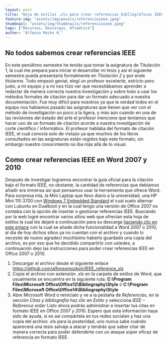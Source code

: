 ```yaml
---
layout: post
title: "Hoja de estilos .xls para crear referencias bibliográficas IEEE en Office 2007 y 2010"
feature-img: "assets/img/pexels/referenciaieee.jpeg"
thumbnail: "assets/img/thumbnails/referenciaieee.jpeg"
tags: ["Recursos, Descargas, Ofimática"]
author: "Alfonso Mozko H."
---
```

## No todos sabemos crear referencias IEEE
En este penúltimo semestre he tenido que tomar la asignatura de *Titulación 1*, la cual me prepara para iniciar el desarrollar mi tesis y así el siguiente semestre pueda presentarla formalmente en *Titulación 2* y por ende titularme. Todo empezó genial, elegí un profesor excelente, estricto pero justo, a mi equipo y a mí nos hizo ver que necesitábamos aprender a redactar de manera correcta nuestra investigación y sobre todo a usar los métodos formales de citación para dar un formato adecuado a nuestra documentación.
 Fue muy difícil para nosotros ya que la verdad todos en el equipo nos habíamos pasado las asignaturas que tienen que ver con el método de investigación un poco a la ligera, y más aún cuando en una de las revisiones del estado del arte el profesor menciono que teníamos que hacer uso de un formato de citación acorde a nuestra investigación de corte científico / informático.
El profesor hablaba del formato de citación IEEE, el cual conocía solo de vistazo ya que muchos de los libros consultados en las asignaturas están regidos bajo este formato, sin embargo nuestro conocimiento no iba más allá de lo visual.
## Como crear referencias IEEE en Word 2007 y 2010
Después de investigar logramos encontrar la guía oficial para la citación bajo el formato IEEE, no obstante, la cantidad de referencias que debíamos añadir era inmensa así que pensamos usar la herramienta que ofrece Word.  Para sorpresa mía, la Mini Laptop que llevo diario a la universidad, una HP Mini 110 3700 con [Windows 7 Embedded Standard](https://es.wikipedia.org/wiki/Windows_7_Embedded_Standard) el cual suelo alternar con Lubuntu en Dualboot y en la cual tengo una versión de Office 2007 no contaba con la opción de insertar o gestionar referencias IEEE.
Buscando por la web logré encontrar varios sitios web que ofrecían esta hoja de estilos la cual les dejaré a continuación para su descarga [haciendo clic en este enlace]( https://github.com/alfonsomozkoh/IEEE_reference_xls) con la cual se añade dicha funcionalidad a Word 2007 o 2010, al día de hoy dichos sitios ya no cuentan con el archivo y cuando lo necesite de nuevo agradecí muchísimo haberlo guardado una copia del archivo, es por eso que he decidido compartirlo con ustedes, a continuación dejo las instrucciones para poder crear referencias IEEE en Office 2007 o 2010.
1. Descargar el archivo desde el siguiente enlace <https://github.com/alfonsomozkoh/IEEE_reference_xls>
2. Copia el archivo con extensión .xls en la carpeta de estilos de Word, que usualmente se encuentra en la siguiente ruta: **C:\Program Files\Microsoft Office\Office12\Bibliography\Style**  ó **C:\Program Files\Microsoft Office\Office14\Bibliography\Style**
3. Abre Microsoft Word o reinícialo y ve a la pestaña de *Referencias*, en la sección *Citas y bibliografía* haz clic en *Estilo* y selecciona *IEEE – Reference order*
Listo ahora podrás administrar e insertar tus citas en formato IEEE en Office 2007 y 2010.
Espero que esta información haya sido de ayuda, si es así compártela en tus redes sociales y haz una copia del archivo .xls para la posteridad, uno nunca sabe cuándo aparecerá una tesis salvaje a atacar y tendrás que saber citar de manera correcta para poder defenderte con un ataque súper eficaz de referencia en formato IEEE.
